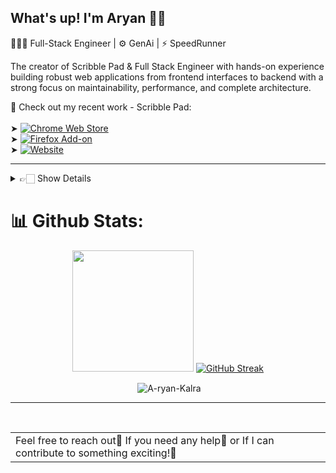 ## What's up!  I'm Aryan 👋🏻
👩🏻‍💻 Full-Stack Engineer  | ⚙️ GenAi | ⚡ SpeedRunner


<!-- <p align="left"> <img src="https://komarev.com/ghpvc/?username=A-ryan-Kalra&label=Profile%20views&color=0e75b6&style=flat" alt="A-ryan-Kalra" /> </p>
 -->

The creator of Scribble Pad & Full Stack Engineer with hands-on experience building robust web applications from frontend interfaces to backend with a strong focus on maintainability, performance, and complete architecture.

🔗 Check out my recent work - Scribble Pad: <br/>
<br/>
➤ [![Chrome Web Store](https://img.shields.io/badge/Chrome%20Web%20Store-redirect?style=plastic&logo=googlechrome&logoColor=white&color=4285F4)](https://chromewebstore.google.com/detail/scribble-pad/mjikafmehojamcedemookbjjnhpciehm?utm_source=item-share-cb) <br/> ➤ [![Firefox Add-on](https://img.shields.io/badge/Firefox%20Add--on-redirect?style=plastic&logo=firefoxbrowser&logoColor=white&color=FF7139)](https://addons.mozilla.org/en-US/firefox/addon/scribble-pad/) <br/> ➤ [![Website](https://img.shields.io/badge/Website-redirect?style=plastic&logo=htmx&logoColor=orange&color=983ee8)](https://scribble-pad-fun.vercel.app/)

<hr/>

<details>
  <summary> 👉🏻 Show Details</summary>

## 💻  Tech Stacks:

## Programming Languages

![JavaScript](https://img.shields.io/badge/javascript-%23323330.svg?style=plastic&logo=javascript&logoColor=%23F7DF1E) ![TypeScript](https://img.shields.io/badge/typescript-%23007ACC.svg?style=plastic&logo=typescript&logoColor=white) ![Python](https://img.shields.io/badge/python-%23323330?style=plastic&logo=python&logoColor=3776AB)  ![Go](https://img.shields.io/badge/go-%2300ADD8.svg?style=plastic&logo=go&logoColor=white) ![Java](https://img.shields.io/badge/java-%23ED8B00.svg?style=plastic&logo=openjdk&logoColor=white)


## Gen AI

![LangChain](https://img.shields.io/badge/LangChain-%23323330?style=plastic&logo=langchain&logoColor=%1E1F1F) ![LangGraph](https://img.shields.io/badge/LangGraph-%23323330?style=plastic&logo=langgraph&logoColor=%1E1F1F) ![HuggingFace](https://img.shields.io/badge/HuggingFace-%23323330?style=plastic&logo=huggingface&logoColor=%1E1F1F) ![groq](https://img.shields.io/badge/groq-%23ED8B00.svg?style=plastic&logo=groq&logoColor=white)

## Web Technologies
![HTML5](https://img.shields.io/badge/html5-%23E34F26.svg?style=flat&logo=html5&logoColor=white) ![CSS3](https://img.shields.io/badge/css3-%231572B6.svg?style=plastic&logo=css3&logoColor=white) ![GraphQL](https://img.shields.io/badge/-GraphQL-E10098?style=plastic&logo=graphql&logoColor=white) ![Markdown](https://img.shields.io/badge/markdown-%23000000.svg?style=plastic&logo=markdown&logoColor=white) ![Socket.IO](https://img.shields.io/badge/Socket.IO-%23010101.svg?style=plastic&logo=socket.io&logoColor=white)



## Frameworks & Libraries
![React](https://img.shields.io/badge/react-%2320232a.svg?style=plastic&logo=react&logoColor=%2361DAFB) ![Next JS](https://img.shields.io/badge/Next-black?style=plastic&logo=next.js&logoColor=white) ![Express.js](https://img.shields.io/badge/express.js-%23404d59.svg?style=plastic&logo=express&logoColor=%2361DAFB) ![FastAPI](https://img.shields.io/badge/FastAPI-005571?style=plastic&logo=fastapi) ![NestJS](https://img.shields.io/badge/nestjs-%23E0234E.svg?style=plastic&logo=nestjs&logoColor=white)


## Cloud & DevOps
![AWS](https://img.shields.io/badge/AWS-%23FF9900.svg?style=plastic&logo=amazon-aws&logoColor=white) ![Firebase](https://img.shields.io/badge/firebase-%23039BE5.svg?style=plastic&logo=firebase) ![Vercel](https://img.shields.io/badge/vercel-%23000000.svg?style=plastic&logo=vercel&logoColor=white) ![Netlify](https://img.shields.io/badge/netlify-%23000000.svg?style=plastic&logo=netlify&logoColor=#00C7B7) ![Docker](https://img.shields.io/badge/docker-%230db7ed.svg?style=plastic&logo=docker&logoColor=white)

## Databases
![MongoDB](https://img.shields.io/badge/MongoDB-%234ea94b.svg?style=plastic&logo=mongodb&logoColor=white) ![Postgres](https://img.shields.io/badge/postgres-%23316192.svg?style=plastic&logo=postgresql&logoColor=white) ![MySQL](https://img.shields.io/badge/mysql-4479A1.svg?style=plastic&logo=mysql&logoColor=white)

<br/>

</details>



# 📊 Github Stats:

<div align="center">
<img height="194em" src="https://github-readme-stats.vercel.app/api/top-langs/?username=A-ryan-Kalra&layout=compact&langs_count=7&theme=radical"/>
<a href="https://git.io/streak-stats"><img src="https://github-readme-streak-stats.herokuapp.com?user=A-ryan-Kalra&theme=radical" alt="GitHub Streak" /></a>

<p>&nbsp;<img align="center" src="https://github-readme-stats.vercel.app/api?username=A-ryan-Kalra&show_icons=true&locale=en&theme=radical" alt="A-ryan-Kalra" /></p>

</div>
<hr/>
<br/>
<div align="center">
<table><tr><td>Feel free to reach out📣 If you need any help🚨 or If I can contribute to something exciting!🚀</td></tr></table>
</div>


 

 
